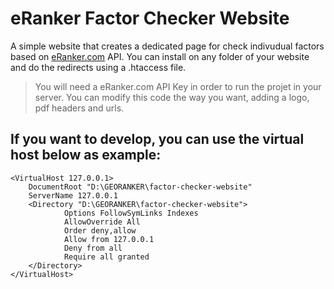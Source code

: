 # eRanker Factor Checker Website
A simple website that creates a dedicated page for check indivudual factors based on [eRanker.com](https://www.eRanker.com)  API.
You can install on any folder of your website and do the redirects using a .htaccess file.

> You will need a eRanker.com API Key in order to run the projet in your server. You can modify this code the way you want, adding a logo, pdf headers and urls.

## If you want to develop, you can use the virtual host below as example:
```
<VirtualHost 127.0.0.1>
    DocumentRoot "D:\GEORANKER\factor-checker-website"
    ServerName 127.0.0.1
    <Directory "D:\GEORANKER\factor-checker-website">
            Options FollowSymLinks Indexes
            AllowOverride All
            Order deny,allow
            Allow from 127.0.0.1
            Deny from all
            Require all granted
    </Directory>
</VirtualHost>
```